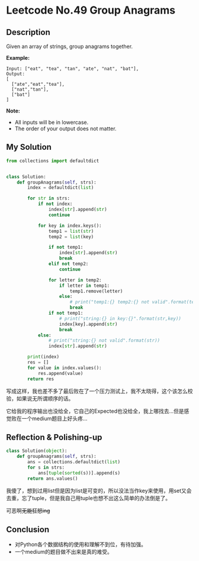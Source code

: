 # Leetcode No.49 Group Anagrams

## Description

Given an array of strings, group anagrams together.

**Example:**

```
Input: ["eat", "tea", "tan", "ate", "nat", "bat"],
Output:
[
  ["ate","eat","tea"],
  ["nat","tan"],
  ["bat"]
]
```

**Note:**

- All inputs will be in lowercase.
- The order of your output does not matter.

## My Solution

```python
from collections import defaultdict


class Solution:
    def groupAnagrams(self, strs):
        index = defaultdict(list)

        for str in strs:
            if not index:
                index[str].append(str)
                continue

            for key in index.keys():
                temp1 = list(str)
                temp2 = list(key)

                if not temp1:
                    index[str].append(str)
                    break
                elif not temp2:
                    continue

                for letter in temp2:
                    if letter in temp1:
                        temp1.remove(letter)
                    else:
                        # print("temp1:{} temp2:{} not valid".format(temp1,temp2))
                        break
                if not temp1:
                    # print("string:{} in key:{}".format(str,key))
                    index[key].append(str)
                    break
            else:
                # print("string:{} not valid".format(str))
                index[str].append(str)

        print(index)
        res = []
        for value in index.values():
            res.append(value)
        return res
```

写成这样，我也差不多了最后败在了一个压力测试上，我不太晓得，这个该怎么校验，如果说无所谓顺序的话。

它给我的程序输出也没给全，它自己的Expected也没给全，我上哪找去...但是感觉败在一个medium题目上好头疼...

## Reflection & Polishing-up

```python
class Solution(object):
    def groupAnagrams(self, strs):
        ans = collections.defaultdict(list)
        for s in strs:
            ans[tuple(sorted(s))].append(s)
        return ans.values()
```

我傻了，想到过用list但是因为list是可变的，所以没法当作key来使用，用set又会去重，忘了tuple，但是我自己用tuple也想不出这么简单的办法倒是了。

可恶啊~~无能狂怒ing~~

## Conclusion

- 对Python各个数据结构的使用和理解不到位，有待加强。
- 一个medium的题目做不出来是真的难受。